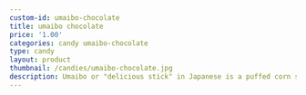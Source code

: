 ```yaml
---
custom-id: umaibo-chocolate
title: umaibo chocolate
price: '1.00'
categories: candy umaibo-chocolate
type: candy
layout: product
thumbnail: /candies/umaibo-chocolate.jpg
description: Umaibo or "delicious stick" in Japanese is a puffed corn snack available in many flavors. This chocolate flavor will fit your sweet tooth of cravings with a choclaty filling.
---
```

